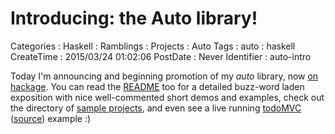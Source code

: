 Introducing: the Auto library!
==============================

Categories
:   Haskell
:   Ramblings
:   Projects
:   Auto
Tags
:   auto
:   haskell
CreateTime
:   2015/03/24 01:02:06
PostDate
:   Never
Identifier
:   auto-intro

Today I'm announcing and beginning promotion of my *auto* library, now [on
hackage][auto].  You can read the [README] too for a detailed buzz-word laden
exposition with nice well-commented short demos and examples, check out the
directory of [sample projects][auto-examples], and even see a live running
[todoMVC][] ([source][todosrc]) example :)

[auto]: http://hackage.haskell.org/package/auto
[README]: https://github.com/mstksg/auto/blob/master/README.md
[auto-examples]: https://github.com/mstksg/auto-examples
[todoMVC]: http://mstksg.github.io/auto-examples/todo/
[todosrc]: https://github.com/mstksg/auto-examples/blob/master/src/Todo.hs




